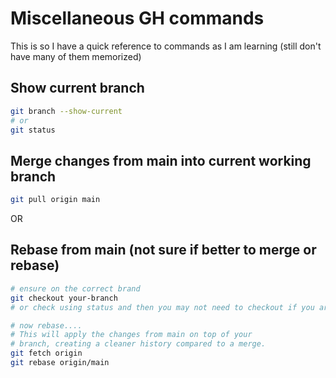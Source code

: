 # Miscellaneous GH commands
This is so I have a quick reference to commands as I am learning (still don't have many of them memorized)


## Show current branch
```bash
git branch --show-current
# or
git status
```

## Merge changes from main into current working branch
```bash
git pull origin main
```
OR

## Rebase from main (not sure if better to merge or rebase)
```bash 
# ensure on the correct brand
git checkout your-branch
# or check using status and then you may not need to checkout if you are already on the branch

# now rebase....
# This will apply the changes from main on top of your 
# branch, creating a cleaner history compared to a merge.
git fetch origin
git rebase origin/main
```
